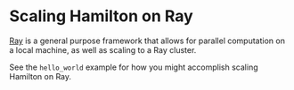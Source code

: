 # Scaling Hamilton on Ray

[Ray](https://ray.io) is a general purpose framework that allows for parallel
computation on a local machine, as well as scaling to a
Ray cluster.

See the `hello_world` example for how you might accomplish
scaling Hamilton on Ray.
